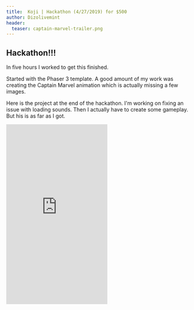 ```yaml
---
title:  Koji | Hackathon (4/27/2019) for $500
author: Dizolivemint
header:
  teaser: captain-marvel-trailer.png
---
```

## Hackathon!!!

In five hours I worked to get this finished.</p>

Started with the Phaser 3 template. A good amount of my work was creating the Captain Marvel animation which is actually missing a few images.


Here is the project at the end of the hackathon. I'm working on fixing an issue with loading sounds. Then I actually have to create some gameplay. But his is as far as I got.

<iframe src="https://captainmarvel.withkoji.com" width="270" height="480" frameborder="0"></iframe>
